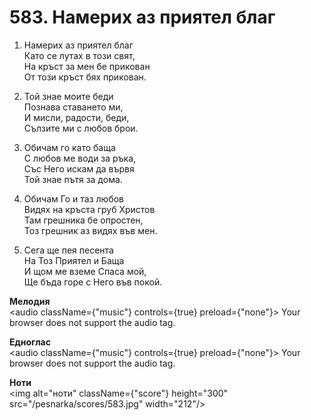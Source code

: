 # 583. Намерих аз приятел благ

1. Намерих аз приятел благ  
Като се лутах в този свят,  
На кръст за мен бе прикован  
От този кръст бях прикован.  

2. Той знае моите беди  
Познава ставането ми,  
И мисли, радости, беди,  
Сълзите ми с любов брои.  

3. Обичам го като баща  
С любов ме води за ръка,  
Със Него искам да вървя  
Той знае пътя за дома.  

4. Обичам Го и таз любов  
Видях на кръста груб Христов  
Там грешника бе опростен,  
Тоз грешник аз видях във мен.  

5. Сега ще пея песента  
На Тоз Приятел и Баща  
И щом ме вземе Спаса мой,  
Ще бъда горе с Него във покой.

**Мелодия**  
<audio className={"music"} controls={true} preload={"none"}>
    <source src="/pesnarka/mp3/583.mp3" type="audio/mpeg"/>
    Your browser does not support the audio tag.
</audio>

**Едноглас**  
<audio className={"music"} controls={true} preload={"none"}>
    <source src="/pesnarka/transp/583.mp3" type="audio/mpeg"/>
    Your browser does not support the audio tag.
</audio>

**Ноти**  
<img alt="ноти" className={"score"} height="300" src="/pesnarka/scores/583.jpg" width="212"/>
